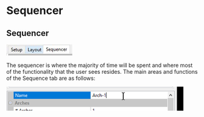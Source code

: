 # Sequencer

## Sequencer

![](../../.gitbook/assets/sequencer-tab.JPG)

The sequencer is where the majority of time will be spent and where most of the functionality that the user sees resides. The main areas and functions of the Sequence tab are as follows:

![](../../.gitbook/assets/image%20%28212%29.png)

